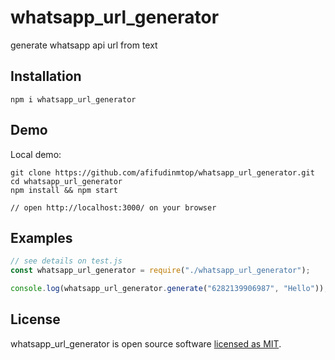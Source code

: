 # whatsapp_url_generator

generate whatsapp api url from text

## Installation

```
npm i whatsapp_url_generator
```

## Demo

Local demo:

```
git clone https://github.com/afifudinmtop/whatsapp_url_generator.git
cd whatsapp_url_generator
npm install && npm start

// open http://localhost:3000/ on your browser
```

## Examples

```jsx
// see details on test.js
const whatsapp_url_generator = require("./whatsapp_url_generator");

console.log(whatsapp_url_generator.generate("6282139906987", "Hello"));
```

## License

whatsapp_url_generator is open source software [licensed as MIT](https://github.com/afifudinmtop/whatsapp_url_generator/blob/main/LICENSE).
